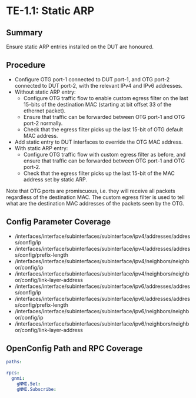 # TE-1.1: Static ARP

## Summary

Ensure static ARP entries installed on the DUT are honoured.

## Procedure

*   Configure OTG port-1 connected to DUT port-1, and OTG port-2 connected to
    DUT port-2, with the relevant IPv4 and IPv6 addresses.
*   Without static ARP entry:
    *   Configure OTG traffic flow to enable custom egress filter on the last
        15-bits of the destination MAC (starting at bit offset 33 of the
        ethernet packet).
    *   Ensure that traffic can be forwarded between OTG port-1 and OTG port-2
        normally.
    *   Check that the egress filter picks up the last 15-bit of OTG default MAC
        address.
*   Add static entry to DUT interfaces to override the OTG MAC address.
*   With static ARP entry:
    *   Configure OTG traffic flow with custom egress filter as before, and
        ensure that traffic can be forwarded between OTG port-1 and OTG port-2.
    *   Check that the egress filter picks up the last 15-bit of the MAC address
        set by static ARP.

Note that OTG ports are promiscuous, i.e. they will receive all packets
regardless of the destination MAC. The custom egress filter is used to tell what
are the destination MAC addresses of the packets seen by the OTG.

## Config Parameter Coverage

*   /interfaces/interface/subinterfaces/subinterface/ipv4/addresses/address/config/ip
*   /interfaces/interface/subinterfaces/subinterface/ipv4/addresses/address/config/prefix-length
*   /interfaces/interface/subinterfaces/subinterface/ipv4/neighbors/neighbor/config/ip
*   /interfaces/interface/subinterfaces/subinterface/ipv4/neighbors/neighbor/config/link-layer-address
*   /interfaces/interface/subinterfaces/subinterface/ipv6/addresses/address/config/ip
*   /interfaces/interface/subinterfaces/subinterface/ipv6/addresses/address/config/prefix-length
*   /interfaces/interface/subinterfaces/subinterface/ipv6/neighbors/neighbor/config/ip
*   /interfaces/interface/subinterfaces/subinterface/ipv6/neighbors/neighbor/config/link-layer-address

## OpenConfig Path and RPC Coverage

```yaml
paths:
  
rpcs:
  gnmi:
    gNMI.Set:
    gNMI.Subscribe:
```